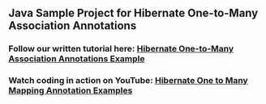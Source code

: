 ## Java Sample Project for Hibernate One-to-Many Association Annotations
### Follow our written tutorial here: [Hibernate One-to-Many Association Annotations Example](https://www.codejava.net/frameworks/hibernate/hibernate-one-to-many-association-annotations-example)
### Watch coding in action on YouTube: [Hibernate One to Many Mapping Annotation Examples](https://www.youtube.com/watch?v=XLY3Ak1fAic)

